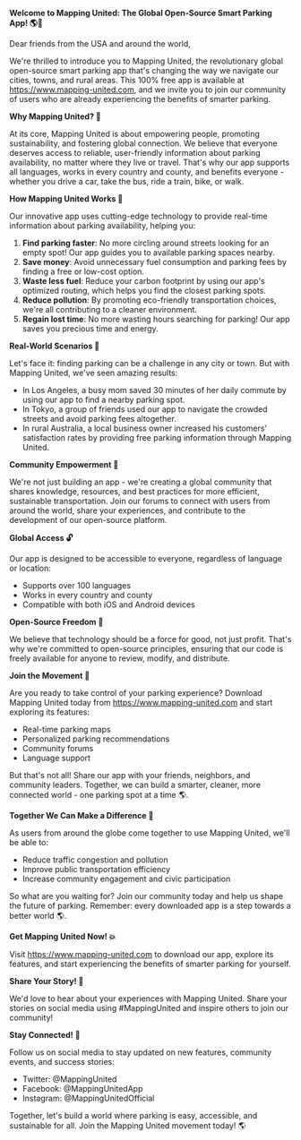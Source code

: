 **Welcome to Mapping United: The Global Open-Source Smart Parking App! 🌎👋**

Dear friends from the USA and around the world,

We're thrilled to introduce you to Mapping United, the revolutionary global open-source smart parking app that's changing the way we navigate our cities, towns, and rural areas. This 100% free app is available at https://www.mapping-united.com, and we invite you to join our community of users who are already experiencing the benefits of smarter parking.

**Why Mapping United? 🤔**

At its core, Mapping United is about empowering people, promoting sustainability, and fostering global connection. We believe that everyone deserves access to reliable, user-friendly information about parking availability, no matter where they live or travel. That's why our app supports all languages, works in every country and county, and benefits everyone - whether you drive a car, take the bus, ride a train, bike, or walk.

**How Mapping United Works 📱**

Our innovative app uses cutting-edge technology to provide real-time information about parking availability, helping you:

1. **Find parking faster**: No more circling around streets looking for an empty spot! Our app guides you to available parking spaces nearby.
2. **Save money**: Avoid unnecessary fuel consumption and parking fees by finding a free or low-cost option.
3. **Waste less fuel**: Reduce your carbon footprint by using our app's optimized routing, which helps you find the closest parking spots.
4. **Reduce pollution**: By promoting eco-friendly transportation choices, we're all contributing to a cleaner environment.
5. **Regain lost time**: No more wasting hours searching for parking! Our app saves you precious time and energy.

**Real-World Scenarios 🌟**

Let's face it: finding parking can be a challenge in any city or town. But with Mapping United, we've seen amazing results:

* In Los Angeles, a busy mom saved 30 minutes of her daily commute by using our app to find a nearby parking spot.
* In Tokyo, a group of friends used our app to navigate the crowded streets and avoid parking fees altogether.
* In rural Australia, a local business owner increased his customers' satisfaction rates by providing free parking information through Mapping United.

**Community Empowerment 🌈**

We're not just building an app - we're creating a global community that shares knowledge, resources, and best practices for more efficient, sustainable transportation. Join our forums to connect with users from around the world, share your experiences, and contribute to the development of our open-source platform.

**Global Access 🔓**

Our app is designed to be accessible to everyone, regardless of language or location:

* Supports over 100 languages
* Works in every country and county
* Compatible with both iOS and Android devices

**Open-Source Freedom 🌟**

We believe that technology should be a force for good, not just profit. That's why we're committed to open-source principles, ensuring that our code is freely available for anyone to review, modify, and distribute.

**Join the Movement 💚**

Are you ready to take control of your parking experience? Download Mapping United today from https://www.mapping-united.com and start exploring its features:

* Real-time parking maps
* Personalized parking recommendations
* Community forums
* Language support

But that's not all! Share our app with your friends, neighbors, and community leaders. Together, we can build a smarter, cleaner, more connected world - one parking spot at a time 🌎.

**Together We Can Make a Difference 💪**

As users from around the globe come together to use Mapping United, we'll be able to:

* Reduce traffic congestion and pollution
* Improve public transportation efficiency
* Increase community engagement and civic participation

So what are you waiting for? Join our community today and help us shape the future of parking. Remember: every downloaded app is a step towards a better world 🌎.

**Get Mapping United Now! 💥**

Visit https://www.mapping-united.com to download our app, explore its features, and start experiencing the benefits of smarter parking for yourself.

**Share Your Story! 📝**

We'd love to hear about your experiences with Mapping United. Share your stories on social media using #MappingUnited and inspire others to join our community!

**Stay Connected! 📱**

Follow us on social media to stay updated on new features, community events, and success stories:

* Twitter: @MappingUnited
* Facebook: @MappingUnitedApp
* Instagram: @MappingUnitedOfficial

Together, let's build a world where parking is easy, accessible, and sustainable for all. Join the Mapping United movement today! 🌎